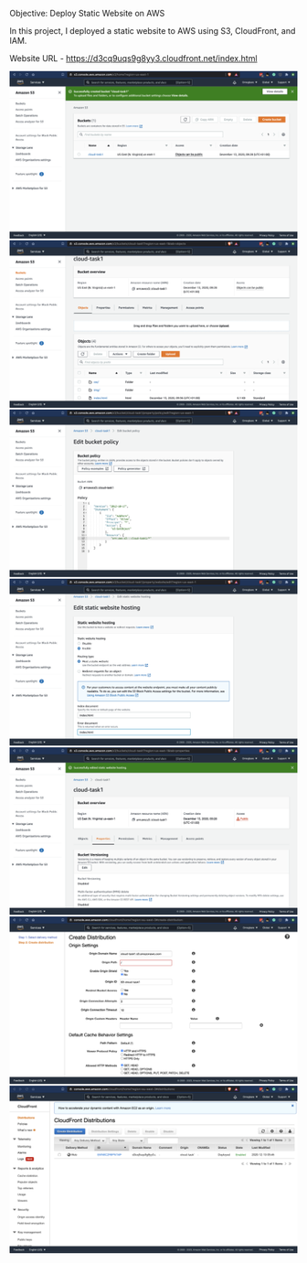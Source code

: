Objective: Deploy Static Website on AWS

In this project, I deployed a static website to AWS using S3, CloudFront, and IAM.

Website URL - https://d3cq9uqs9g8yy3.cloudfront.net/index.html

![](img/1.png)
![alt text](img/2.png)
![alt text](img/3.png)
![alt text](img/4.png)
![alt text](img/5.png)
![alt text](img/6.png)
![alt text](img/7.png)
